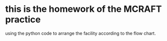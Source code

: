# this is the homework of the MCRAFT practice

using the python code to arrange the facility
according to the flow chart.
